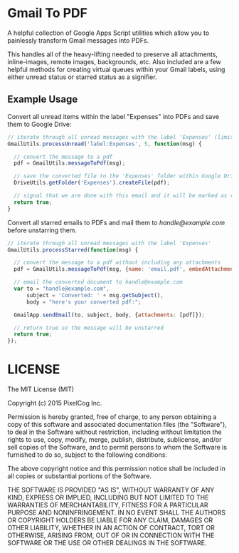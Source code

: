 Gmail To PDF
============

A helpful collection of Google Apps Script utilities which allow you to
painlessly transform Gmail messages into PDFs.

This handles all of the heavy-lifting needed to preserve all attachments,
inline-images, remote images, backgrounds, etc. Also included are a few helpful
methods for creating virtual queues within your Gmail labels, using either
unread status or starred status as a signifier.


## Example Usage

Convert all unread items within the label "Expenses" into PDFs and save them to
Google Drive:

```javascript
// iterate through all unread messages with the label 'Expenses' (limited to 5 at a time)
GmailUtils.processUnread('label:Expenses', 5, function(msg) {

  // convert the message to a pdf
  pdf = GmailUtils.messageToPdf(msg);

  // save the converted file to the 'Expenses' folder within Google Drive
  DriveUtils.getFolder('Expenses').createFile(pdf);

  // signal that we are done with this email and it will be marked as read
  return true;
}
```

Convert all starred emails to PDFs and mail them to _handle@example.com_ before
unstarring them.

```javascript
// iterate through all unread messages with the label 'Expenses'
GmailUtils.processStarred(function(msg) {

  // convert the message to a pdf without including any attachments
  pdf = GmailUtils.messageToPdf(msg, {name: 'email.pdf', embedAttachments: false});

  // email the converted document to handle@example.com
  var to = "handle@example.com",
      subject = 'Converted: ' + msg.getSubject(),
      body = "here's your converted pdf:";

  GmailApp.sendEmail(to, subject, body, {attachments: [pdf]});

  // return true so the message will be unstarred
  return true;
});
```


LICENSE
=======

The MIT License (MIT)

Copyright (c) 2015 PixelCog Inc.

Permission is hereby granted, free of charge, to any person obtaining a copy
of this software and associated documentation files (the "Software"), to deal
in the Software without restriction, including without limitation the rights
to use, copy, modify, merge, publish, distribute, sublicense, and/or sell
copies of the Software, and to permit persons to whom the Software is
furnished to do so, subject to the following conditions:

The above copyright notice and this permission notice shall be included in all
copies or substantial portions of the Software.

THE SOFTWARE IS PROVIDED "AS IS", WITHOUT WARRANTY OF ANY KIND, EXPRESS OR
IMPLIED, INCLUDING BUT NOT LIMITED TO THE WARRANTIES OF MERCHANTABILITY,
FITNESS FOR A PARTICULAR PURPOSE AND NONINFRINGEMENT. IN NO EVENT SHALL THE
AUTHORS OR COPYRIGHT HOLDERS BE LIABLE FOR ANY CLAIM, DAMAGES OR OTHER
LIABILITY, WHETHER IN AN ACTION OF CONTRACT, TORT OR OTHERWISE, ARISING FROM,
OUT OF OR IN CONNECTION WITH THE SOFTWARE OR THE USE OR OTHER DEALINGS IN THE
SOFTWARE.